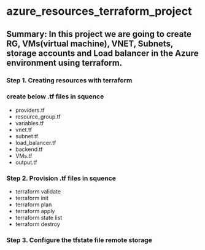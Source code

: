 # azure_resources_terraform_project

## Summary: In this project we are going to create RG, VMs(virtual machine), VNET, Subnets, storage accounts and Load balancer in the Azure environment using terraform. 
            
### Step 1. Creating resources with terraform 

### create below .tf files in squence 

* providers.tf
* resource_group.tf
* variables.tf
* vnet.tf
* subnet.tf
* load_balancer.tf
* backend.tf
* VMs.tf
* output.tf 

### Step 2. Provision .tf files in squence

 * terraform validate
 * terraform init
 * terraform plan
 * terraform apply
 * terraform state list
 * terraform destroy
 
 ### Step 3. Configure the tfstate file remote storage
 
 
 



